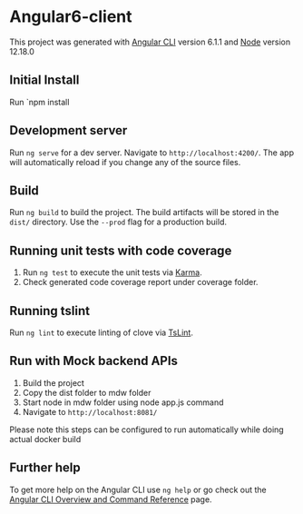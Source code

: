 # Angular6-client

This project was generated with [Angular CLI](https://github.com/angular/angular-cli) version 6.1.1 and [Node](https://github.com/nodejs/node) version 12.18.0

## Initial Install

Run `npm install


## Development server

Run `ng serve` for a dev server. Navigate to `http://localhost:4200/`. The app will automatically reload if you change any of the source files.

## Build

Run `ng build` to build the project. The build artifacts will be stored in the `dist/` directory. Use the `--prod` flag for a production build.

## Running unit tests with code coverage

1. Run `ng test` to execute the unit tests via [Karma](https://karma-runner.github.io).
2. Check generated code coverage report under coverage folder.

## Running tslint

Run `ng lint` to execute linting of clove via [TsLint](https://palantir.github.io/tslint/usage/cli/).

## Run with Mock backend APIs
1. Build the project
2. Copy the dist folder to mdw folder
3. Start node in mdw folder using node app.js command
4. Navigate to `http://localhost:8081/`

Please note this steps can be configured to run automatically while doing actual docker build


## Further help

To get more help on the Angular CLI use `ng help` or go check out the [Angular CLI Overview and Command Reference](https://angular.io/cli) page.
